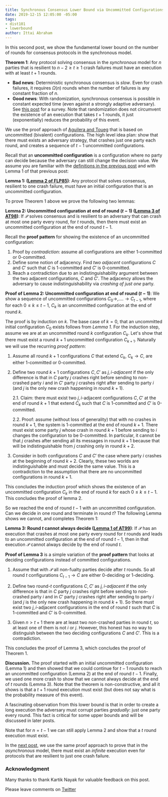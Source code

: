 ```yaml
---
title: Synchronous Consensus Lower Bound via Uncommitted Configurations
date: 2019-12-15 12:05:00 -05:00
tags:
- dist101
- lowerbound
author: Ittai Abraham
---
```


In this second post, we show the fundamental lower bound on the number of rounds for consensus protocols in the synchronous model.

**Theorem 1**: Any protocol solving consensus in the *synchronous* model for $n$ parties that is resilient to $n-2 \geq t \geq 1$ crash failures must have an execution with at least $t+1$ rounds.


* **Bad news**: Deterministic synchronous consensus is *slow*. Even for crash failures, it requires $\Omega(n)$ rounds when the number of failures is any constant fraction of $n$.
* **Good news**: With randomization, synchronous consensus is possible in constant expected time (even against a strongly adaptive adversary). See [this post](https://decentralizedthoughts.github.io/2019-11-11-authenticated-synchronous-bft/) for a survey. Note that randomization does not circumvent the existence of an execution that takes $t+1$ rounds, it just (exponentially) reduces the probability of this event.


We use the proof approach of [Aguilera and Toueg](https://ecommons.cornell.edu/bitstream/handle/1813/7355/98-1701.pdf?sequence=1&isAllowed=y) that is based on uncommitted (bivalent) configurations. The high level idea plan: show that there must exists an adversary strategy, that crashes just one party each round, and creates a sequence of $t-1$ uncommitted configurations.  


Recall that an **uncommitted configuration** is a configuration where no party can decide because the adversary can still change the decision value. We assume you are familiar with the [definitions in the previous post](https://decentralizedthoughts.github.io/2019-12-15-consensus-model-for-FLP/) and with  Lemma 1 of that previous post:

**Lemma 1: ([Lemma 2 of FLP85](https://lamport.azurewebsites.net/pubs/trans.pdf))**: Any protocol that solves consensus, resilient to one crash failure, must have an initial configuration that is an uncommitted configuration.


To prove Theorem 1 above we prove the following two lemmas:

**Lemma 2: Uncommitted configuration at end of round $(t{-}1)$ ([Lemma 3 of AT98](https://ecommons.cornell.edu/bitstream/handle/1813/7355/98-1701.pdf?sequence=1&isAllowed=y))**: If $\mathcal{P}$ solves consensus and is resilient to an adversary that can crash at most one party every round, for $t$ rounds, then there must exist an uncommitted configuration at the end of round $t{-}1$.

Recall the **proof pattern** for showing the existence of an uncommitted configuration:
1. Proof by *contradiction*: assume all configurations are either 1-committed or 0-committed.
2. Define some notion of adjacency. Find *two adjacent* configurations $C$ and $C'$ such that $C$ is 1-committed and $C'$ is 0-committed.
3. Reach a contradiction due to an indistinguishability argument between the two adjacent configurations, $C$ and $C'$. The adjacency allows the adversary to cause indistinguishability via *crashing of just one* party.


**Proof of Lemma 2: Uncommitted configuration at end of round $(t{-}1)$**: We show a sequence of uncommitted configurations $C_0 \rightarrow,\dots. \rightarrow C_{t-1}$, where for each $0 \leq k \leq t-1$, $C_k$ is an uncommitted configuration at the end of round $k$.

The proof is by induction on $k$. The base case of $k=0$, that an uncommitted initial configuration $C_0$ exists follows from *Lemma 1*. For the induction step, assume we are at an uncommitted round $k$ configuration $C_k$. Let's show that there must exist a round $k{+}1$ uncommitted configuration $C_{k+1}$. Naturally we will use the recurring *proof pattern*:
1. Assume all round $k{+}1$ configurations $C$ that extend $C_k$,  $C_k \rightarrow C$,  are either 1-committed or 0-committed.
2. Define two round $k+1$ configurations $C,C'$ as *$j,i$-adjacent* if the only difference is that in $C$ party $j$ crashes right before sending to non-crashed party $i$ and in $C'$ party $j$ crashes right after sending to party $i$ (and $j$ is the only new crash happening in round $k{+}1$).

    2.1. Claim: there must exist two $j,i$-adjacent configurations $C,C'$ at the end of round $k{+}1$ that extend $C_k$ such that $C$ is 1-committed and $C'$ is 0-committed.

    2.2. Proof: assume (without loss of generality) that with no crashes in round $k{+}1$, the system is 1-committed at the end of round $k+1$. There must exist some party $j$ whose crash in round $k{+}1$ before sending to $i$ changes the configuration to be 0-committed. In particular, it cannot be that $j$ crashes after sending all its messages in round $k{+}1$ because that will be indistinguishable from $j$ crashing only in round $k{+}2$.


3. Consider in both configurations $C$ and $C'$ the case where party $i$ crashes at the beginning of round $k{+}2$. Clearly, these two worlds are indistinguishable and must decide the same value. This is a contradiction to the assumption that there are no uncommitted configurations in round $k{+}1$.

This concludes the induction proof which shows the existence of an uncommitted configuration $C_k$ in the end of round $k$ for each $0 \leq k \leq t-1$. This concludes the proof of lemma 2.


So we reached the end of round $t{-}1$ with an uncommitted configuration. Can we decide in one round and terminate in round $t$? The following Lemma shows we cannot, and completes Theorem 1:

**Lemma 3: Round $t$ cannot always decide ([Lemma 1 of AT99](https://ecommons.cornell.edu/bitstream/handle/1813/7355/98-1701.pdf?sequence=1&isAllowed=y))**: If $\mathcal{P}$ has an execution that crashes at most one party every round for $t$ rounds and leads to an uncommitted configuration at the end of round $t-1$, then in that execution $\mathcal{P}$ cannot always decide by the end of round $t$.


**Proof of Lemma 3** is a simple variation of the **proof pattern** that looks at deciding configurations instead of committed configurations.

1. Assume that with $\mathcal{P}$ all non-fualty parties decide after $t$ rounds. So all round $t$ configurations $C_{t-1} \rightarrow C$ are either 0-deciding or 1-deciding.

2. Define two round-$t$ configurations $C,C'$ as *$j,i$-adjacent* if the only difference is that in $C$ party $j$ crashes right before sending to non-crashed party $i$ and in $C'$ party $j$ crashes right after sending to party $i$ (and $j$ is the only new crash happening in round $k+1$).  So there must exist two $j,i$-adjacent configurations in the end of round $t$ such that $C$ is 1-committed and $C'$ is 0-committed.


3. Given $n>t+1$ there are at least two non-crashed parties in round $t$, so at least one of them is not $i$ or $j$. However, this honest has no way to distinguish between the two deciding configurations $C$ and $C'$. This is a contradiction.

This concludes the proof of Lemma 3, which concludes the proof of Theorem 1.

**Discussion.**
The proof started with an initial uncommitted configuration (Lemma 1) and then showed that we could continue for $t-1$ rounds to reach an uncommitted configuration (Lemma 2) at the end of round $t-1$. Finally, we used one more crash to show that we cannot always decide at the end of $t$ rounds (Lemma 3). Note that the theorem is non-constructive, and all it shows is that a $t+1$ round execution must exist (but does not say what is the probability measure of this event).

A fascinating observation from this lower bound is that in order to create a long execution the adversary must corrupt parties *gradually*: just one party every round. This fact is critical for some upper bounds and will be discussed in later posts.

Note that for $n=t{-}1$ we can still apply Lemma 2 and show that a $t$ round execution must exist.

In the [next post](https://decentralizedthoughts.github.io/2019-12-15-asynchrony-uncommitted-lower-bound/), we use the same proof approach to prove that in the *asynchronous* model, there must exist an *infinite* execution even for protocols that are resilient to just one crash failure.


### Acknowledgment
Many thanks to thank Kartik Nayak for valuable feedback on this post.



Please leave comments on [Twitter](https://twitter.com/ittaia/status/1206297946045767680?s=20)
